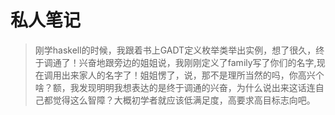 # 私人笔记
>刚学haskell的时候，我跟着书上GADT定义枚举类举出实例，想了很久，终于调通了！兴奋地跟旁边的姐姐说，我刚刚定义了family写了你们的名字,现在调用出来家人的名字了！姐姐愣了，说，那不是理所当然的吗，你高兴个啥？额，我发现明明我想表达的是终于调通的兴奋，为什么说出来这话连自己都觉得这么智障？大概初学者就应该低满足度，高要求高目标志向吧。





































